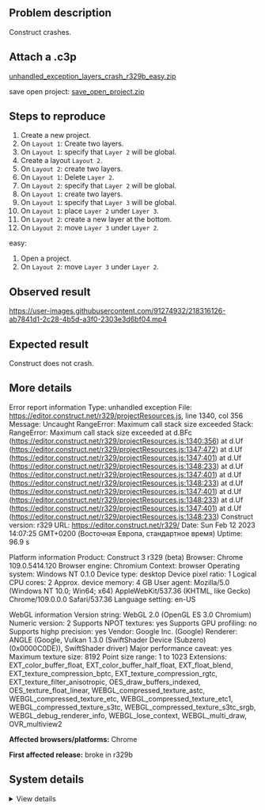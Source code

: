 ## Problem description

Construct crashes.

## Attach a .c3p

[unhandled_exception_layers_crash_r329b_easy.zip](https://github.com/WilsonPercival/WilsonPercival/files/10722205/unhandled_exception_layers_crash_r329b_easy.zip)

save open project: [save_open_project.zip](https://github.com/WilsonPercival/WilsonPercival/files/10716214/save_open_project.zip)

## Steps to reproduce

1. Create a new project.
2. On `Layout 1`: Create two layers.
3. On `Layout 1`: specify that `Layer 2` will be global.
4. Create a layout `Layout 2`.
5. On `Layout 2`: create two layers.
6. On `Layout 1`: Delete `Layer 2`.
7. On `Layout 2`: specify that `Layer 2` will be global.
8. On `Layout 1`: create two layers.
9. On `Layout 1`: specify that `Layer 3` will be global.
10. On `Layout 1`: place `Layer 2` under `Layer 3`.
11. On `Layout 2`: create a new layer at the bottom.
12. On `Layout 2`: move `Layer 3` under `Layer 2`.

easy:

1. Open a project.
2. On `Layout 2`: move `Layer 3` under `Layer 2`.

## Observed result

https://user-images.githubusercontent.com/91274932/218316126-ab7841d1-2c28-4b5d-a3f0-2303e3d6bf04.mp4

## Expected result

Construct does not crash.

## More details

Error report information
Type: unhandled exception
File: https://editor.construct.net/r329/projectResources.js, line 1340, col 356
Message: Uncaught RangeError: Maximum call stack size exceeded
Stack: RangeError: Maximum call stack size exceeded at d.BFc (https://editor.construct.net/r329/projectResources.js:1340:356) at d.Uf (https://editor.construct.net/r329/projectResources.js:1347:472) at d.Uf (https://editor.construct.net/r329/projectResources.js:1347:401) at d.Uf (https://editor.construct.net/r329/projectResources.js:1348:233) at d.Uf (https://editor.construct.net/r329/projectResources.js:1347:401) at d.Uf (https://editor.construct.net/r329/projectResources.js:1348:233) at d.Uf (https://editor.construct.net/r329/projectResources.js:1347:401) at d.Uf (https://editor.construct.net/r329/projectResources.js:1348:233) at d.Uf (https://editor.construct.net/r329/projectResources.js:1347:401) at d.Uf (https://editor.construct.net/r329/projectResources.js:1348:233)
Construct version: r329
URL: https://editor.construct.net/r329/
Date: Sun Feb 12 2023 14:07:25 GMT+0200 (Восточная Европа, стандартное время)
Uptime: 96.9 s

Platform information
Product: Construct 3 r329 (beta)
Browser: Chrome 109.0.5414.120
Browser engine: Chromium
Context: browser
Operating system: Windows NT 0.1.0
Device type: desktop
Device pixel ratio: 1
Logical CPU cores: 2
Approx. device memory: 4 GB
User agent: Mozilla/5.0 (Windows NT 10.0; Win64; x64) AppleWebKit/537.36 (KHTML, like Gecko) Chrome/109.0.0.0 Safari/537.36
Language setting: en-US

WebGL information
Version string: WebGL 2.0 (OpenGL ES 3.0 Chromium)
Numeric version: 2
Supports NPOT textures: yes
Supports GPU profiling: no
Supports highp precision: yes
Vendor: Google Inc. (Google)
Renderer: ANGLE (Google, Vulkan 1.3.0 (SwiftShader Device (Subzero) (0x0000C0DE)), SwiftShader driver)
Major performance caveat: yes
Maximum texture size: 8192
Point size range: 1 to 1023
Extensions: EXT_color_buffer_float, EXT_color_buffer_half_float, EXT_float_blend, EXT_texture_compression_bptc, EXT_texture_compression_rgtc, EXT_texture_filter_anisotropic, OES_draw_buffers_indexed, OES_texture_float_linear, WEBGL_compressed_texture_astc, WEBGL_compressed_texture_etc, WEBGL_compressed_texture_etc1, WEBGL_compressed_texture_s3tc, WEBGL_compressed_texture_s3tc_srgb, WEBGL_debug_renderer_info, WEBGL_lose_context, WEBGL_multi_draw, OVR_multiview2

**Affected browsers/platforms:** Chrome

**First affected release:** broke in r329b

## System details

<details><summary>View details</summary>

Platform information
Product: Construct 3 r329 (beta)
Browser: Chrome 109.0.5414.120
Browser engine: Chromium
Context: browser
Operating system: Windows NT 0.1.0
Device type: desktop
Device pixel ratio: 1
Logical CPU cores: 2
Approx. device memory: 4 GB
User agent: Mozilla/5.0 (Windows NT 10.0; Win64; x64) AppleWebKit/537.36 (KHTML, like Gecko) Chrome/109.0.0.0 Safari/537.36
Language setting: en-US

Local storage
Storage quota (approx): 59 gb
Storage usage (approx): 167 mb (0.3%)
Persistant storage: No

Browser support notes
This list contains missing features that are not required, but could improve performance or user experience if supported.

UI effects are disabled in settings.
WebGL indicates a major performance caveat. It is probably using software rendering.
WebGL information
Version string: WebGL 2.0 (OpenGL ES 3.0 Chromium)
Numeric version: 2
Supports NPOT textures: yes
Supports GPU profiling: no
Supports highp precision: yes
Vendor: Google Inc. (Google)
Renderer: ANGLE (Google, Vulkan 1.3.0 (SwiftShader Device (Subzero) (0x0000C0DE)), SwiftShader driver)
Major performance caveat: yes
Maximum texture size: 8192
Point size range: 1 to 1023
Extensions:

EXT_color_buffer_float
EXT_color_buffer_half_float
EXT_float_blend
EXT_texture_compression_bptc
EXT_texture_compression_rgtc
EXT_texture_filter_anisotropic
OES_draw_buffers_indexed
OES_texture_float_linear
WEBGL_compressed_texture_astc
WEBGL_compressed_texture_etc
WEBGL_compressed_texture_etc1
WEBGL_compressed_texture_s3tc
WEBGL_compressed_texture_s3tc_srgb
WEBGL_debug_renderer_info
WEBGL_lose_context
WEBGL_multi_draw
OVR_multiview2
Audio information
System sample rate: 48000 Hz
Output channels: 2
Output interpretation: speakers
Supported decode formats:

WebM Opus (audio/webm; codecs=opus)
Ogg Opus (audio/ogg; codecs=opus)
WebM Vorbis (audio/webm; codecs=vorbis)
Ogg Vorbis (audio/ogg; codecs=vorbis)
MPEG-4 AAC (audio/mp4; codecs=mp4a.40.5)
MP3 (audio/mpeg)
FLAC (audio/flac)
PCM WAV (audio/wav; codecs=1)
Supported encode formats:

WebM Opus (audio/webm; codecs=opus)
Video information
Supported decode formats:

WebM AV1 (video/webm; codecs=av01.0.00M.08)
MP4 AV1 (video/mp4; codecs=av01.0.00M.08)
WebM VP9 (video/webm; codecs=vp9)
WebM VP8 (video/webm; codecs=vp8)
Ogg Theora (video/ogg; codecs=theora)
H.264 (video/mp4; codecs=avc1.42E01E)
Supported encode formats:

WebM VP9 (video/webm; codecs=vp9)
WebM VP8 (video/webm; codecs=vp8)

</details>
